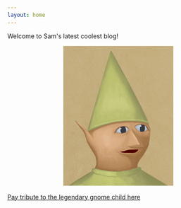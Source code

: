 ```yaml
---
layout: home 
---
```





Welcome to Sam's latest coolest blog!


<p align="center">
  <img src="/assets/gnomechild.jpg" width="250" height="YYY">
</p>

[Pay tribute to the legendary gnome child here](https://freezeen3.github.io/index_rm.html)
